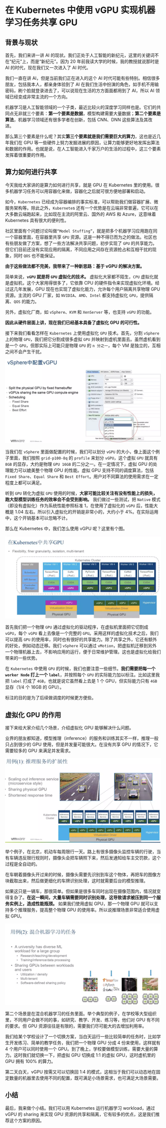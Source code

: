 # 在 Kubernetes 中使用 vGPU 实现机器学习任务共享 GPU

## 背景与现状

首先，我们来讲一讲 AI 的现状。我们正处于人工智能的新纪元，这里的关键词不在“纪元”上，而是“新纪元”。因为 20 年前我读大学的时候，我的教授就说那时是 AI 的时代，现在我们又一次进入了 AI 时代。

我们一直在讲 AI，但是当前我们正在进入的这个 AI 时代可能有些特别。相信很多朋友，包括我本人，都亲身体验到了 AI 在我们生活中扮演的角色，如手机不用输密码，刷个脸就登录进去了，可以说现在生活的方方面面都用到了 AI，所以 AI 领域已经变成非常主流的一个方向。

机器学习是人工智能领域的一个子类，最近比较火的深度学习同样也是。它们的共同点无非就三个要素：**第一个要素是数据**，模型构建需要大量数据；**第二个要素是算法**，机器学习领域还有很多学者在创新，包括 CNN、DNN 这些算法及其改进。

那么第三个要素是什么呢？其实**第三个要素就是我们需要巨大的算力**，这也是近几年我们在 GPU 等一些硬件上努力发掘进展的原因，让算力能够更好地发挥出算法和数据的作用。也就是说，在人工智能进入千家万户的生活的过程中，这三个要素发挥着很重要的作用。

## 算力如何进行共享


今天我给大家讲的是算力如何进行共享，就是 GPU 在 Kubernetes 里的使用。很多机器学习任务可以用容器化来做，容器化之后就可很方便地部署和启动。

如今，`Kubernetes` 已经成为容器编排的事实标准，可以帮助我们做容器扩展、微服务架构等。除此之外，`Kubernete`s 还有一个优势是在云端非常普遍，它可以在大多数云端跑起来，比如现在主流的阿里云、国外的 AWS 和 Azure，这意味着 Kubernetes 具有很大的便利性。

社区里面有个问题讨论叫做`“Model Stuffing”`，就是把多个机器学习应用跑在同一个容器里面，在容器里共享 `GPU` 资源。这是一种不得已而为之的做法。社区也有些朋友做了方案，想了一些方法解决共享问题，初步实现了 `GPU` 的共享能力。但它们目前还没有实现应用的隔离，不同应用之间存在资源抢占和互相干扰的现象，同时 `QOS` 也不能保证。

**由于这些做法都不完美，我带来了一种新思路：基于 vGPU 的解决方案。**

简单来说，**`vGPU` 就是将 `GPU` 虚拟化的技术。** 虚拟化大家都不陌生，`CPU` 虚拟化就是虚拟机，这个大家用得很多了，它依靠 CPU 的硬件指令来实现虚拟化环境。经过这几年发展，GPU 现在也实现了虚拟化能力，允许每个用户隔离共享物理 GPU 资源。主流的 GPU 厂家，如 `NVIDIA`、`AMD`、`Intel` 都支持虚拟化 `GPU`，提供隔离、`QOS` 的能力。

另外，虚拟化厂商，如 `vSphere`、`KVM` 和 `XenServer` 等，也支持 `vGPU` 的功能。

**因此从硬件层面上讲，现在我们已经基本具备了虚拟化 GPU 的可行性。**

接下来我们看看怎样在 `Kubernetes` 上使用虚拟化 `GPU` 技术。首先，分割 `vSphere` 上的物理 `GPU`，我们把它分割成很多虚拟 `GPU` 并映射到虚机里面去。虽然虚机看到是一个 `GPU`，但那实际上可能只是物理 `GPU` 的 `n 分之一`，每个 VM 是独立的，互相之间不会产生干扰。

![Alt Image Text](images/3_1.png "body image")


当我们在 `vSphere` 里面做配置的时候，我们可以划分 `vGPU` 的大小，像上面这个例子里面，我们按照 `grid-p100-8q` 的 `profile` 来划分 `vGPU`，这个虚拟 `GPU` 就具有 `8GB` 的显存，大约是物理 `GPU 16GB` 的二分之一。在一定情况下，虚拟 GPU 的处理能力可以媲美整个物理 GPU 的性能。虚拟 GPU 支持不同的调度算法，包括 `Fixed Share`、`Equal Share` 和 `Best Effort`。用户对不同算法的使用需求在一定程度上都可以满足。

听到 `GPU` 转化为虚拟 `GPU` 使用的时候，**大家可能比较关注有没有性能上的损失，跑大型模型训练任务的效率会不会受到影响。** 我们做过一些测试，把 `Native` 模式（即没有虚拟化）作为系统性能参照标准 1，在使用了虚拟化的 `vGPU` 后，性能大概是 1.04 左右。所以引入虚拟化的开销是非常小的，大约小于 4%。在实际运用中，这个开销基本可以忽略不计。

那么在 Kubernetes 中，我们怎么使用 vGPU 呢？这里有个图。

![Alt Image Text](images/3_2.png "body image")

首先我们把一个物理 `GPU` 通过虚拟化的驱动程序，在虚拟机里面把它切割成 `vGPU`，每个 `vGPU` 看上去像是一个完整的 `GPU`。采用这样的虚拟化技术之后，我们可以提高 `GPU` 的使用率，同时也有很好的共享能力。除了共享之外，它还有额外的好处，例如动态迁移。我们 `vSphere` 可以通过 `vMotion`，把虚拟机迁移到另外一个物理机器上去，不影响应用的运行，便于日常维护管理。这也是虚拟化给我们带来的一些优势。

在 `Kubernetes` 中使用 `GPU` 的时候，我们也要注意一些细节。**我们需要把每一个 `worker Node` 打上一个 `label`**，并按照每个 `GPU` 的实际能力加以标注。比如这里我把 `label` 打成了 `4GB`，也就是说它虽然看上去是 1 个 GPU，但实际能力只有 `4GB` 显存（1/4 个 16GB 的 GPU）。

标注的目的是为了后续做调度的时候更方便些。

## 虚拟化 GPU 的作用


接下来给大家介绍几个场景，介绍虚拟化 GPU 能够解决什么问题。

业界的朋友都知道，模型推理（inference）的服务和训练其实不一样，推理一般只占到很少的 GPU 使用，但是并发量可能很大。在没有共享 GPU 的情况下，它需要较多的 GPU 来满足并发需求。


![Alt Image Text](images/3_3.png "body image")

举个例子，在北京，机动车每周限行一天。路上有很多摄像头监控车辆的行驶，当有车辆违反限行规则时，摄像头会把车辆照下来，然后发通知给车主交罚款，这个过程是全自动的。

在车朝着摄像头开过来的时候，摄像头需要先识别到车这个物体，再把车的图像方块截取出来，然后做更细化的车牌识别处理，这时就需要后台的模型推理。

如果这只是一辆车，那很简单。但如果是很多车同时出现在摄像范围内，情况就变得复杂了。**在这一瞬间，大量车辆需要同时识别处理，这导致请求被压到同一个服务实例上，造成性能瓶颈。** 如果我们使用虚拟 GPU，那一个物理 GPU 就可以支持多个推理服务，提高整个物理 GPU 的使用率。所以说推理场景非常适合使用虚拟 GPU。

![Alt Image Text](images/3_4.png "body image")

第二个场景是在混合机器学习的任务里面。举个典型的例子，在学校等大型组织里，不同用户会做不同的事，如研究、教学、开发、练习等，他们对 GPU 有不同的要求。但 GPU 资源往往是有限的，需要我们尽可能大的去增加利用率。

我们给某个学校设计了一个切换方案，当白天运行一些比较简单的任务时，比如学生开发练习、简单的教学任务，我们把一个物理 GPU 分成 4 份来使用，这样就有 4 个用户可以同时使用一个 GPU。到了晚上，学校要做模型训练，需要大量的算力。这时我们就切换一下，把虚拟 GPU 切换成 1:1 的虚拟 GPU，这时虚机里的 GPU 拥有 100% 的算力。

第二天白天，vGPU 按需又可以切换回 1:4 的模式，这相当于我们可以动态地在固定数量的机器里去使用不同的配置，既可满足小场景需求，也可满足大场景需要。

## 小结

最后，我来做个小结。我们可以用 Kubernetes 运行机器学习 workload，通过 vGPU 的 sharing 来实现 GPU 资源的共享和隔离，它有较多的优点，这是我们推荐这个方案的原因。


